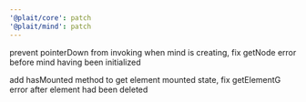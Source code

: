 ```yaml
---
'@plait/core': patch
'@plait/mind': patch
---
```


prevent pointerDown from invoking when mind is creating, fix getNode error before mind having been initialized

add hasMounted method to get element mounted state, fix getElementG error after element had been deleted
